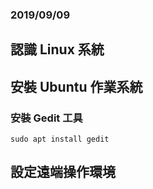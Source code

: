 ### 2019/09/09

## 認識 Linux 系統  

## 安裝 Ubuntu 作業系統  

### 安裝 Gedit 工具
`
sudo apt install gedit
`

## 設定遠端操作環境  
